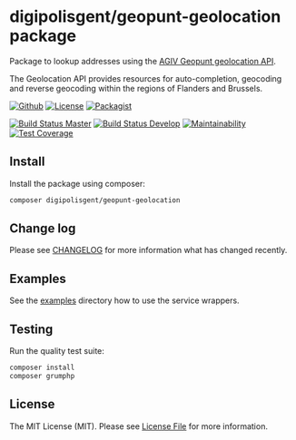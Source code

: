 # digipolisgent/geopunt-geolocation package

Package to lookup addresses using the
[AGIV Geopunt geolocation API][geopunt.api].

The Geolocation API provides resources for auto-completion, geocoding and
reverse geocoding within the regions of Flanders and Brussels.

[![Github][github-badge]][github-link]
[![License][license-badge]][license-link]
[![Packagist][packagist-version-badge]][packagist-version-link]

[![Build Status Master][travis-master-badge]][travis-master-link]
[![Build Status Develop][travis-develop-badge]][travis-develop-link]
[![Maintainability][codeclimate-maint-badge]][codeclimate-maint-link]
[![Test Coverage][codeclimate-cover-badge]][codeclimate-cover-link]

## Install

Install the package using composer:

```bash
composer digipolisgent/geopunt-geolocation
```

## Change log

Please see [CHANGELOG](CHANGELOG.md) for more information what has changed
recently.

## Examples

See the [examples](examples) directory how to use the service wrappers.

## Testing

Run the quality test suite:

``` bash
composer install
composer grumphp
```

## License

The MIT License (MIT). Please see [License File](LICENSE.md) for more
information.

[geopunt.api]: https://loc.geopunt.be/

[github-badge]: https://img.shields.io/badge/github-DigipolisGent_Geopunt_Geolocation-blue.svg?logo=github&style=flat-square
[github-link]: https://github.com/district09/php_package_dg-geopunt-geolocation

[license-badge]: https://img.shields.io/github/license/digipolisgent/php_package_dg-geopunt-geolocation?style=flat-square
[license-link]: LICENSE.md

[packagist-version-badge]: https://img.shields.io/packagist/v/digipolisgent/geopunt-geolocation?style=flat-square&include_prereleases
[packagist-version-link]: https://packagist.org/packages/digipolisgent/geopunt-geolocation

[travis-master-badge]: https://app.travis-ci.com/district09/php_package_dg-geopunt-geolocation.svg?branch=main
[travis-master-link]: https://app.travis-ci.com/district09/php_package_dg-geopunt-geolocation/branches
[travis-develop-badge]: https://app.travis-ci.com/district09/php_package_dg-geopunt-geolocation.svg?branch=develop
[travis-develop-link]: https://app.travis-ci.com/district09/php_package_dg-geopunt-geolocation/branches

[codeclimate-maint-badge]: https://img.shields.io/codeclimate/maintainability/district09/php_package_dg-geopunt-geolocation?logo=code-climate&style=flat-square
[codeclimate-maint-link]: https://codeclimate.com/github/district09/php_package_dg-geopunt-geolocation
[codeclimate-cover-badge]: https://img.shields.io/codeclimate/coverage/district09/php_package_dg-geopunt-geolocation?logo=code-climate&style=flat-square
[codeclimate-cover-link]: https://codeclimate.com/github/district09/php_package_dg-geopunt-geolocation
